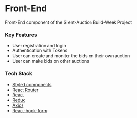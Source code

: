 # Front-End

Front-End component of the Silent-Auction Build-Week Project

### Key Features

- User registration and login
- Authentication with Tokens
- User can create and monitor the bids on their own auction
- User can make bids on other auctions

### Tech Stack
- [Styled components](https://www.npmjs.com/package/styled-components)
- [React Router](https://www.npmjs.com/package/react-router)
- [React](https://www.npmjs.com/package/react)
- [Redux](https://www.npmjs.com/package/redux)
- [Axios](https://www.npmjs.com/package/axios)
- [React-hook-form](https://www.npmjs.com/package/react-hook-form)
